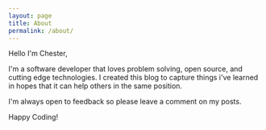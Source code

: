 ```yaml
---
layout: page
title: About
permalink: /about/
---
```


Hello I'm Chester,

I'm a software developer that loves problem solving, open source, and cutting edge technologies.  I created this blog to 
capture things i've learned in hopes that it can help others in the same position. 

I'm always open to feedback so please leave a comment on my posts.

Happy Coding!
